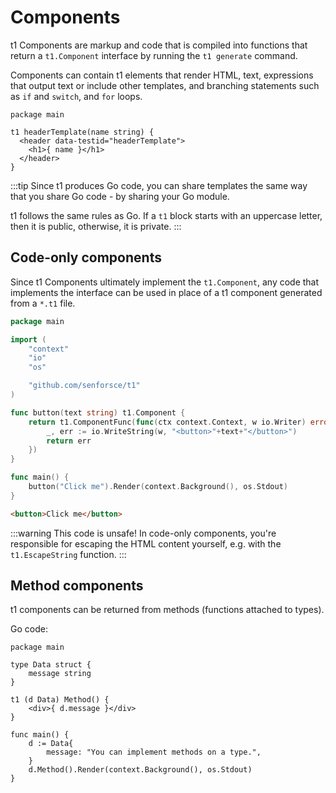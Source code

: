 # Components

t1 Components are markup and code that is compiled into functions that return a `t1.Component` interface by running the `t1 generate` command.

Components can contain t1 elements that render HTML, text, expressions that output text or include other templates, and branching statements such as `if` and `switch`, and `for` loops.

```t1 title="header.t1"
package main

t1 headerTemplate(name string) {
  <header data-testid="headerTemplate">
    <h1>{ name }</h1>
  </header>
}
```

:::tip
Since t1 produces Go code, you can share templates the same way that you share Go code - by sharing your Go module.

t1 follows the same rules as Go. If a `t1` block starts with an uppercase letter, then it is public, otherwise, it is private.
:::

## Code-only components

Since t1 Components ultimately implement the `t1.Component`, any code that implements the interface can be used in place of a t1 component generated from a `*.t1` file.

```go
package main

import (
	"context"
	"io"
	"os"

	"github.com/senforsce/t1"
)

func button(text string) t1.Component {
	return t1.ComponentFunc(func(ctx context.Context, w io.Writer) error {
		_, err := io.WriteString(w, "<button>"+text+"</button>")
		return err
	})
}

func main() {
	button("Click me").Render(context.Background(), os.Stdout)
}
```

```html title="Output"
<button>Click me</button>
```

:::warning
This code is unsafe! In code-only components, you're responsible for escaping the HTML content yourself, e.g. with the `t1.EscapeString` function.
:::

## Method components

t1 components can be returned from methods (functions attached to types).

Go code:

```t1
package main

type Data struct {
	message string
}

t1 (d Data) Method() {
	<div>{ d.message }</div>
}

func main() {
	d := Data{
		message: "You can implement methods on a type.",
	}
	d.Method().Render(context.Background(), os.Stdout)
}
```
